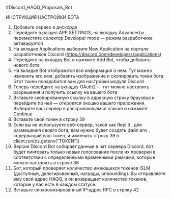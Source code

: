 #Discord_HAQQ_Proposals_Bot

ИНСТРУКЦИЯ НАСТРОЙКИ БОТА 
1. Добавьте сервер в дискорде
2. Перейдите в раздел APP SETTINGS, на вкладку Advanced и переместите селектор Developer mode — режим разработчика активируется
3. На вкладке Applications выберите New Application на портале разработчиков Discord (https://discord.com/developers/applications)
4. Перейдите на вкладку Bot и нажмите Add Bot, чтобы добавить нового бота
5. На вкладке Bot отобразится вся информация о нем. Тут можно изменить его имя, добавить изображение и скопировать токен бота. Этот токен понадобится вам для настройки модуля Discord
6. Теперь перейдите на вкладку OAuth2 — тут можно настроить разрешения и получить ссылку на вашего бота
7. Вставьте скопированную ссылку в адресную строку браузера и перейдите по ней — откроется окошко вашего приложения. Выберите ваш сервер в раскрывающемся списке и нажмите Continue
8. Вставьте свой токен в строку 39
9. Если вы не используете веб-сервер, такой как Repl.it , для размещения своего бота, вам нужно будет создать файл env , содержащий ваш токен, и изменить строку 39 в client.run(os.getenv("TOKEN"))
10. Версия Discord Bot собирает данные в чат сервера Discord, бот будет пинговать только новые голосование после их проверки в соответствии с определенными временными рамками, которые можно настроить в строке 36
11. Бот, который проверяет количество имеющихся токенов ISLM (доступный, делегированный, награды,  unbounding). Вы отправляете ему свой адрес HAQQ, и он возвращает количество токенов, которое у вас есть в каждом статусе.
12. Вставьте синхронизированный IP-адрес RPC в строку 42
